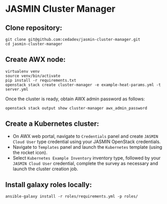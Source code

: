 # JASMIN Cluster Manager

## Clone repository:

	git clone git@github.com:cedadev/jasmin-cluster-manager.git
	cd jasmin-cluster-manager

## Create AWX node:

	virtualenv venv
	source venv/bin/activate
	pip install -r requirements.txt
	openstack stack create cluster-manager -e example-heat-params.yml -t server.yml
	
Once the cluster is ready, obtain AWX admin password as follows:

	openstack stack output show cluster-manager awx_admin_password

## Create a Kubernetes cluster:

- On AWX web portal, navigate to `Credentials` panel and create `JASMIN Cloud
  User` type credential using your JASMIN OpenStack credentials.
- Navigate to `Templates` panel and launch the `Kubernetes` template (using the
  rocket icon).
- Select `Kubernetes Example Inventory` inventory type, followed by your
  `JASMIN Cloud User` credential, complete the survey as necessary and launch
  the cluster creation job.

## Install galaxy roles locally:

	ansible-galaxy install -r roles/requirements.yml -p roles/
